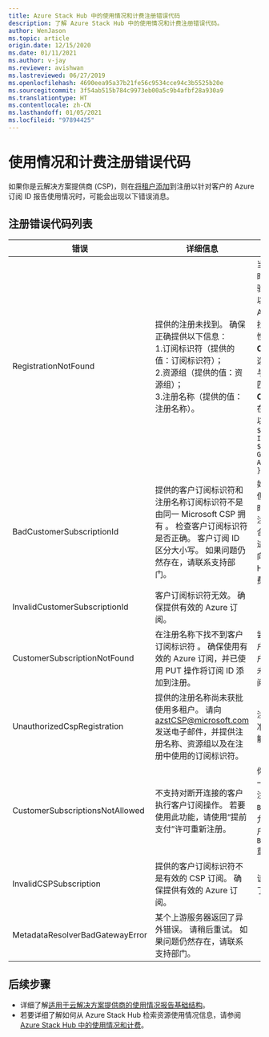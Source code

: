 ```yaml
---
title: Azure Stack Hub 中的使用情况和计费注册错误代码
description: 了解 Azure Stack Hub 中的使用情况和计费注册错误代码。
author: WenJason
ms.topic: article
origin.date: 12/15/2020
ms.date: 01/11/2021
ms.author: v-jay
ms.reviewer: avishwan
ms.lastreviewed: 06/27/2019
ms.openlocfilehash: 4690eea95a37b21fe56c9534cce94c3b5525b20e
ms.sourcegitcommit: 3f54ab515b784c9973eb00a5c9b4afbf28a930a9
ms.translationtype: HT
ms.contentlocale: zh-CN
ms.lasthandoff: 01/05/2021
ms.locfileid: "97894425"
---
```

# <a name="usage-and-billing-registration-error-codes"></a>使用情况和计费注册错误代码

如果你是云解决方案提供商 (CSP)，则在[将租户添加](azure-stack-csp-ref-operations.md#add-tenant-to-registration)到注册以针对客户的 Azure 订阅 ID 报告使用情况时，可能会出现以下错误消息。

## <a name="list-of-registration-error-codes"></a>注册错误代码列表

| 错误   | 详细信息  | 注释  |
|---|---|---|
| RegistrationNotFound | 提供的注册未找到。 确保正确提供以下信息：<br>1.订阅标识符（提供的值：订阅标识符）；<br>2.资源组（提供的值：资源组）；<br>3.注册名称（提供的值：注册名称）。 | 当指向初始注册的信息不正确时，通常会发生此错误。 如需验证注册的资源组和名称，可以通过列出所有资源的方式在 Azure 门户中找到它。 如果找到多个注册资源，请查看属性中的 **CloudDeploymentID**，然后选择其 **CloudDeploymentID** 与云的 CloudDeploymentID 匹配的注册。 若要查找 **CloudDeploymentID**，可以在 Azure Stack Hub 上使用以下 PowerShell 命令：<br>`$azureStackStampInfo = Invoke-Command -Session $session -ScriptBlock { Get-AzureStackStampInformation }` |
| BadCustomerSubscriptionId | 提供的客户订阅标识符和注册名称订阅标识符不是由同一 Microsoft CSP 拥有 。 检查客户订阅标识符是否正确。 客户订阅 ID 区分大小写。 如果问题仍然存在，请联系支持部门。 | 如果客户订阅为 CSP 订阅，但它汇总到 CSP 合作伙伴时，该合作伙伴不同于在初始注册中使用的订阅所汇总到的合作伙伴，则会发生此错误。 进行此检查是为了防止会导致向不对所用的 Azure Stack Hub 负责的 CSP 合作伙伴计费的情况。 |
| InvalidCustomerSubscriptionId  | 客户订阅标识符无效。 确保提供有效的 Azure 订阅。 |   |
| CustomerSubscriptionNotFound  | 在注册名称下找不到客户订阅标识符 。 确保使用有效的 Azure 订阅，并已使用 PUT 操作将订阅 ID 添加到注册。 | 尝试验证是否已向订阅添加租户但却找不到与注册关联的客户订阅时，会发生此错误。 尚未将客户添加到订阅，或者订阅 ID 写入错误。 |
| UnauthorizedCspRegistration | 提供的注册名称尚未获批使用多租户。 请向 azstCSP@microsoft.com 发送电子邮件，并提供注册名称、资源组以及在注册中使用的订阅标识符。 | 注册需要获得 Azure 的批准，在允许使用多租户后，才能开始向其添加租户。 |
| CustomerSubscriptionsNotAllowed | 不支持对断开连接的客户执行客户订阅操作。 若要使用此功能，请使用“提前支付”许可重新注册。 | 你尝试向其添加租户的注册是一个容量注册。 因此在创建该注册时，使用了参数 `BillingModel Capacity`。 只允许“提前支付”注册添加租户。 必须使用参数 `BillingModel PayInAdvance` 重新注册。|
| InvalidCSPSubscription | 提供的客户订阅标识符不是有效的 CSP 订阅。 确保提供有效的 Azure 订阅。 | 该错误很有可能是错误地键入了客户订阅。 |
| MetadataResolverBadGatewayError | 某个上游服务器返回了异外错误。 请稍后重试。 如果问题仍然存在，请联系支持部门。 |

## <a name="next-steps"></a>后续步骤

- 详细了解[适用于云解决方案提供商的使用情况报告基础结构](azure-stack-csp-ref-infrastructure.md)。
- 若要详细了解如何从 Azure Stack Hub 检索资源使用情况信息，请参阅 [Azure Stack Hub 中的使用情况和计费](azure-stack-billing-and-chargeback.md)。
